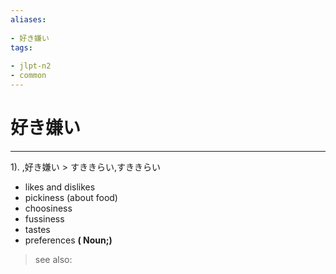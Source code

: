 ```yaml
---
aliases:
    
- 好き嫌い
tags:
    
- jlpt-n2
- common
---
```


# 好き嫌い
---
1).
,好き嫌い > すききらい,すききらい

- likes and dislikes
- pickiness (about food)
- choosiness
- fussiness
- tastes
- preferences
**( Noun;)**
> see also: 
            